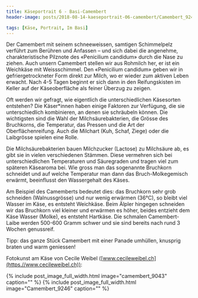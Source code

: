 ```yaml
---
title: Käseportrait 6 - Basi-Camembert
header-image: posts/2018-08-14-kaeseportrait-06-camembert/Camembert_9243.JPG

tags: [Käse, Portrait, Im Basi]
---
```


Der Camembert mit seinem schneeweissen, samtigen Schimmelpelz verführt zum Berühren und Anfassen – und sich dabei die angenehme, 
charakteristische Pilznote des «Penicilium candidum» durch die Nase zu ziehen. Auch unsern Camembert stellen wir aus Rohmilch her, 
er ist ein Weichkäse mit Weissschimmel. Den «Penicilium candidum» geben wir in gefriergetrockneter Form direkt zur Milch, 
wo er wieder zum aktiven Leben erwacht. Nach 4-5 Tagen beginnt er sich dann in den Reifungskisten im Keller auf der Käseoberfläche 
als feiner Überzug zu zeigen.

Oft werden wir gefragt, wie eigentlich die unterschiedlichen Käsesorten entstehen? Die Käser*innen haben einige Faktoren zur Verfügung, 
die sie unterschiedlich kombinieren, an denen sie schräubeln können. Die wichtigsten sind die Wahl der Milchsäurebakterien, 
die Grösse des Bruchkorns, die Temperatur, das Pressen und die Art der Oberflächenreifung. Auch die Milchart (Kuh, Schaf, Ziege) 
oder die Laibgrösse spielen eine Rolle.

Die Milchsäurebakterien bauen Milchzucker (Lactose) zu Milchsäure ab, es gibt sie in vielen verschiedenen Stämmen. 
Diese vermehren sich bei unterschiedlichen Temperaturen und Säuregraden und tragen viel zum späteren Käsearoma bei. Wie gross man 
das sogenannte Bruchkorn schneidet und auf welche Temperatur man dann das Bruch-Molkegemisch erwärmt, beeinflusst den Wassergehalt 
des Käses.

Am Beispiel des Camemberts bedeutet dies: das Bruchkorn sehr grob schneiden (Walnussgrösse) und nur wenig erwärmen (36°C), 
so bleibt viel Wasser im Käse, es entsteht Weichkäse. Beim Älpler hingegen schneiden wir das Bruchkorn viel kleiner und erwärmen es höher, 
beides entzieht dem Käse Wasser (Molke), es entsteht Hartkäse. Die schmalen Camembert-Laibe werden 500-600 Gramm schwer und sie 
sind bereits nach rund 3 Wochen genussreif.

Tipp: das ganze Stück Camembert mit einer Panade umhüllen, knusprig braten und warm geniessen!



Fotokunst am Käse von Cecile Weibel ([www.cecileweibel.ch](https.//www.cecileweibel.ch)):

{% include post_image_full_width.html image="camembert_9043" caption="" %}
{% include post_image_full_width.html image="Camembert_9246" caption="" %}
